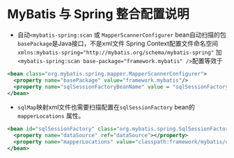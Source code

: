 # MyBatis 与 Spring 整合配置说明

* 自动`<mybatis-spring:scan` 或 `MapperScannerConfigurer` bean自动扫描的包`basePackage`是Java接口，不是xml文件
Spring Context配置文件命名空间`xmlns:mybatis-spring="http://mybatis.org/schema/mybatis-spring"` 加 `<mybatis-spring:scan base-package="framework.mybatis" />`配置等效于
```xml
<bean class="org.mybatis.spring.mapper.MapperScannerConfigurer">
  <property name="basePackage" value="framework.mybatis"/>
  <property name="sqlSessionFactoryBeanName" value = "sqlSessionFactory"/>
</bean>
```
* `sqlMap`映射xml文件也需要扫描配置在`sqlSessionFactory` bean的 `mapperLocations` 属性。
```xml
<bean id="sqlSessionFactory" class="org.mybatis.spring.SqlSessionFactoryBean">
  <property name="dataSource" ref="dataSource"></property>
  <property name="mapperLocations" value="classpath:framework/mybatis/dao/mapper/*.xml"/>
</bean>
```
